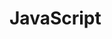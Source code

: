 <!--
 * @Author: chengfun 425247833@qq.com
 * @Date: 2023-08-15 18:29:11
 * @LastEditors: chengfun 425247833@qq.com
 * @LastEditTime: 2023-08-15 18:29:24
 * @FilePath: /JavaScript/README.md
-->
# JavaScript